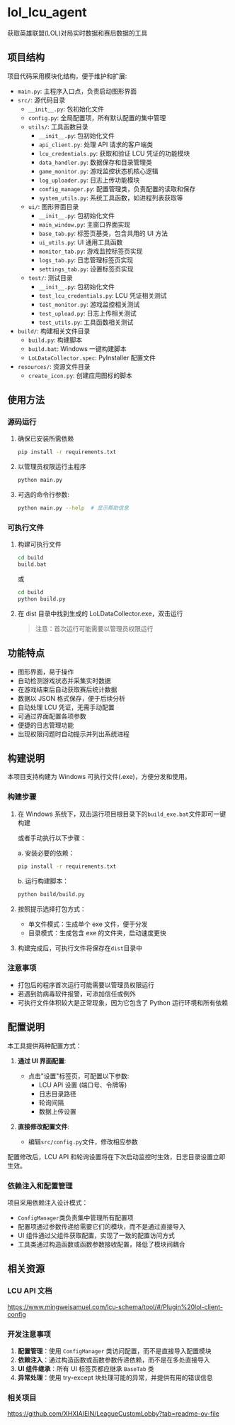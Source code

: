 # lol_lcu_agent

获取英雄联盟(LOL)对局实时数据和赛后数据的工具

## 项目结构

项目代码采用模块化结构，便于维护和扩展:

- `main.py`: 主程序入口点，负责启动图形界面
- `src/`: 源代码目录
  - `__init__.py`: 包初始化文件
  - `config.py`: 全局配置项，所有默认配置的集中管理
  - `utils/`: 工具函数目录
    - `__init__.py`: 包初始化文件
    - `api_client.py`: 处理 API 请求的客户端类
    - `lcu_credentials.py`: 获取和验证 LCU 凭证的功能模块
    - `data_handler.py`: 数据保存和目录管理类
    - `game_monitor.py`: 游戏监控状态机核心逻辑
    - `log_uploader.py`: 日志上传功能模块
    - `config_manager.py`: 配置管理类，负责配置的读取和保存
    - `system_utils.py`: 系统工具函数，如进程列表获取等
  - `ui/`: 图形界面目录
    - `__init__.py`: 包初始化文件
    - `main_window.py`: 主窗口界面实现
    - `base_tab.py`: 标签页基类，包含共用的 UI 方法
    - `ui_utils.py`: UI 通用工具函数
    - `monitor_tab.py`: 游戏监控标签页实现
    - `logs_tab.py`: 日志管理标签页实现
    - `settings_tab.py`: 设置标签页实现
  - `test/`: 测试目录
    - `__init__.py`: 包初始化文件
    - `test_lcu_credentials.py`: LCU 凭证相关测试
    - `test_monitor.py`: 游戏监控相关测试
    - `test_upload.py`: 日志上传相关测试
    - `test_utils.py`: 工具函数相关测试
- `build/`: 构建相关文件目录
  - `build.py`: 构建脚本
  - `build.bat`: Windows 一键构建脚本
  - `LoLDataCollector.spec`: PyInstaller 配置文件
- `resources/`: 资源文件目录
  - `create_icon.py`: 创建应用图标的脚本

## 使用方法

### 源码运行

1. 确保已安装所需依赖

   ```bash
   pip install -r requirements.txt
   ```

2. 以管理员权限运行主程序

   ```bash
   python main.py
   ```

3. 可选的命令行参数:
   ```bash
   python main.py --help  # 显示帮助信息
   ```

### 可执行文件

1. 构建可执行文件

   ```bash
   cd build
   build.bat
   ```

   或

   ```bash
   cd build
   python build.py
   ```

2. 在 dist 目录中找到生成的 LoLDataCollector.exe，双击运行
   > 注意：首次运行可能需要以管理员权限运行

## 功能特点

- 图形界面，易于操作
- 自动检测游戏状态并采集实时数据
- 在游戏结束后自动获取赛后统计数据
- 数据以 JSON 格式保存，便于后续分析
- 自动处理 LCU 凭证，无需手动配置
- 可通过界面配置各项参数
- 便捷的日志管理功能
- 出现权限问题时自动提示并列出系统进程

## 构建说明

本项目支持构建为 Windows 可执行文件(.exe)，方便分发和使用。

### 构建步骤

1. 在 Windows 系统下，双击运行项目根目录下的`build_exe.bat`文件即可一键构建

   或者手动执行以下步骤：

   a. 安装必要的依赖：

   ```bash
   pip install -r requirements.txt
   ```

   b. 运行构建脚本：

   ```bash
   python build/build.py
   ```

2. 按照提示选择打包方式：

   - 单文件模式：生成单个 exe 文件，便于分发
   - 目录模式：生成包含 exe 的文件夹，启动速度更快

3. 构建完成后，可执行文件将保存在`dist`目录中

### 注意事项

- 打包后的程序首次运行可能需要以管理员权限运行
- 若遇到防病毒软件报警，可添加信任或例外
- 可执行文件体积较大是正常现象，因为它包含了 Python 运行环境和所有依赖

## 配置说明

本工具提供两种配置方式：

1. **通过 UI 界面配置**:

   - 点击"设置"标签页，可配置以下参数:
     - LCU API 设置 (端口号、令牌等)
     - 日志目录路径
     - 轮询间隔
     - 数据上传设置

2. **直接修改配置文件**:
   - 编辑`src/config.py`文件，修改相应参数

配置修改后，LCU API 和轮询设置将在下次启动监控时生效，日志目录设置立即生效。

### 依赖注入和配置管理

项目采用依赖注入设计模式：

- `ConfigManager`类负责集中管理所有配置项
- 配置项通过参数传递给需要它们的模块，而不是通过直接导入
- UI 组件通过父组件获取配置，实现了一致的配置访问方式
- 工具类通过构造函数或函数参数接收配置，降低了模块间耦合

## 相关资源

### LCU API 文档

https://www.mingweisamuel.com/lcu-schema/tool/#/Plugin%20lol-client-config

### 开发注意事项

1. **配置管理**：使用 `ConfigManager` 类访问配置，而不是直接导入配置模块
2. **依赖注入**：通过构造函数或函数参数传递依赖，而不是在多处直接导入
3. **UI 组件继承**：所有 UI 标签页都应继承 `BaseTab` 类
4. **异常处理**：使用 try-except 块处理可能的异常，并提供有用的错误信息

### 相关项目

https://github.com/XHXIAIEIN/LeagueCustomLobby?tab=readme-ov-file
